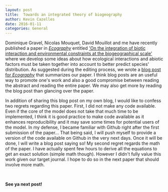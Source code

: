 ```yaml
---
layout: post
title:  Towards an integrated theory of biogeography
author: Kevin Cazelles
date: 2016-01-11
categories: General
---
```


Dominique Gravel, Nicolas Mouquet, David Mouillot and me have recently published a paper in [*Ecography*](http://onlinelibrary.wiley.com/journal/10.1111/(ISSN)1600-0587) entitled ['On the integration of biotic interaction and environmental constraints at the biogeographical scale'](http://onlinelibrary.wiley.com/doi/10.1111/ecog.01714/abstract) where we develop some ideas about how ecological interactions and abiotic factors must be taken together into account to better predict species' distribution. As suggested during the editing process, we wrote a [blog post for *Ecography*](http://www.ecography.org/blog/towards-integrated-theory-biogeography) that summarizes our paper. I think blog posts are an useful way to promote one's work and also a good compromise between reading the abstract and reading the entire paper. We may also get more by reading the blog post than glancing over the paper.

In addition of sharing this blog post on my own blog, I would like to confess two regrets regarding this paper. First, I did not make any code available. Even if the core of the model does not take that much time to be implemented, I think it is good practice to make code available as it enhances reproducibility and it may save some times for potential users of the model. In my defense, I became familiar with Github right after the first submission of the paper... That being said, I will push myself to provide a version of the code available on Github in the very next days. Once it will be done, I will write a blog post saying so! My second regret regards the math of the paper. I have actually spent few hours to derive all the equations to get an exact solution (simple math though). However I didn't fully value this work given our target journal. I hope to do so in the next paper that should involve more math.


<br/>


**See ya next post!**

<br/>
